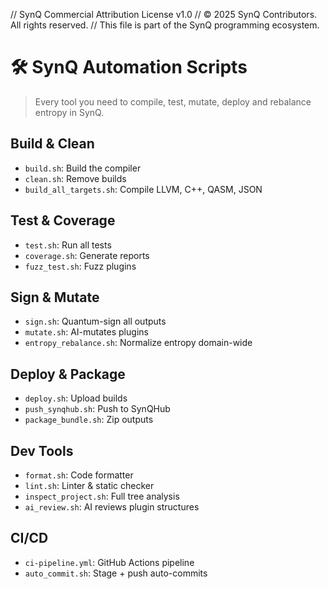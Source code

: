 // SynQ Commercial Attribution License v1.0
// © 2025 SynQ Contributors. All rights reserved.
// This file is part of the SynQ programming ecosystem.

# 🛠 SynQ Automation Scripts

> Every tool you need to compile, test, mutate, deploy and rebalance entropy in SynQ.

## Build & Clean
- `build.sh`: Build the compiler
- `clean.sh`: Remove builds
- `build_all_targets.sh`: Compile LLVM, C++, QASM, JSON

## Test & Coverage
- `test.sh`: Run all tests
- `coverage.sh`: Generate reports
- `fuzz_test.sh`: Fuzz plugins

## Sign & Mutate
- `sign.sh`: Quantum-sign all outputs
- `mutate.sh`: AI-mutates plugins
- `entropy_rebalance.sh`: Normalize entropy domain-wide

## Deploy & Package
- `deploy.sh`: Upload builds
- `push_synqhub.sh`: Push to SynQHub
- `package_bundle.sh`: Zip outputs

## Dev Tools
- `format.sh`: Code formatter
- `lint.sh`: Linter & static checker
- `inspect_project.sh`: Full tree analysis
- `ai_review.sh`: AI reviews plugin structures

## CI/CD
- `ci-pipeline.yml`: GitHub Actions pipeline
- `auto_commit.sh`: Stage + push auto-commits